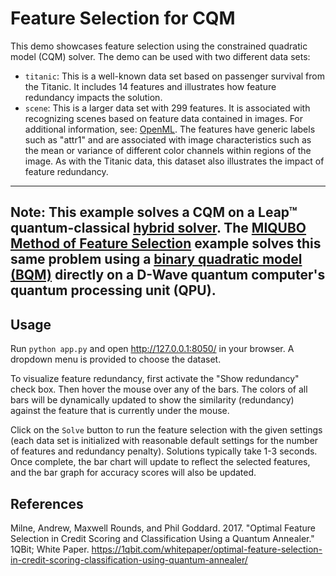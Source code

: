 # Feature Selection for CQM

This demo showcases feature selection using the constrained quadratic model
(CQM) solver.  The demo can be used with two different data sets:

- `titanic`: This is a well-known data set based on passenger survival from the
  Titanic.  It includes 14 features and illustrates how feature redundancy
  impacts the solution.
- `scene`: This is a larger data set with 299 features.  It is associated with
  recognizing scenes based on feature data contained in images.  For additional
  information, see:
  [OpenML](https://www.openml.org/search?type=data&sort=runs&id=312&status=active).
  The features have generic labels such as "attr1" and are associated with image
  characteristics such as the mean or variance of different color channels
  within regions of the image.  As with the Titanic data, this dataset also
  illustrates the impact of feature redundancy.

---
**Note:** This example solves a CQM on a Leap&trade; quantum-classical 
[hybrid solver](https://docs.ocean.dwavesys.com/en/stable/concepts/hybrid.html). 
The [MIQUBO Method of Feature Selection](https://github.com/dwave-examples/mutual-information-feature-selection) 
example solves this same problem using a
[binary quadratic model (BQM)](https://docs.ocean.dwavesys.com/en/stable/concepts/bqm.html)
directly on a D-Wave quantum computer's quantum processing unit (QPU).
---

## Usage

Run `python app.py` and open http://127.0.0.1:8050/ in your browser.  A
dropdown menu is provided to choose the dataset.

To visualize feature redundancy, first activate the "Show redundancy" check box.
Then hover the mouse over any of the bars.  The colors of all bars will be
dynamically updated to show the similarity (redundancy) against the feature that
is currently under the mouse.

Click on the `Solve` button to run the feature selection with the given settings
(each data set is initialized with reasonable default settings for the number of
features and redundancy penalty).  Solutions typically take 1-3 seconds.  Once
complete, the bar chart will update to reflect the selected features, and the
bar graph for accuracy scores will also be updated.

## References

Milne, Andrew, Maxwell Rounds, and Phil Goddard. 2017. "Optimal Feature
Selection in Credit Scoring and Classification Using a Quantum Annealer."
1QBit; White Paper.
https://1qbit.com/whitepaper/optimal-feature-selection-in-credit-scoring-classification-using-quantum-annealer/
